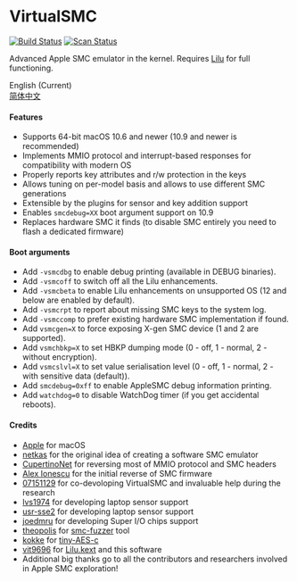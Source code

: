 VirtualSMC
========

[![Build Status](https://github.com/acidanthera/VirtualSMC/workflows/CI/badge.svg?branch=master)](https://github.com/acidanthera/VirtualSMC/actions) [![Scan Status](https://scan.coverity.com/projects/16571/badge.svg?flat=1)](https://scan.coverity.com/projects/16571)

Advanced Apple SMC emulator in the kernel. Requires [Lilu](https://github.com/vit9696/Lilu) for full functioning.

English (Current)  
[简体中文](README_zh.md)  

#### Features
- Supports 64-bit macOS 10.6 and newer (10.9 and newer is recommended)
- Implements MMIO protocol and interrupt-based responses for compatibility with modern OS
- Properly reports key attributes and r/w protection in the keys
- Allows tuning on per-model basis and allows to use different SMC generations
- Extensible by the plugins for sensor and key addition support
- Enables `smcdebug=XX` boot argument support on 10.9
- Replaces hardware SMC it finds (to disable SMC entirely you need to flash a dedicated firmware)

#### Boot arguments
- Add `-vsmcdbg` to enable debug printing (available in DEBUG binaries).
- Add `-vsmcoff` to switch off all the Lilu enhancements.
- Add `-vsmcbeta` to enable Lilu enhancements on unsupported OS (12 and below are enabled by default).
- Add `-vsmcrpt` to report about missing SMC keys to the system log.
- Add `-vsmccomp` to prefer existing hardware SMC implementation if found.
- Add `vsmcgen=X` to force exposing X-gen SMC device (1 and 2 are supported).
- Add `vsmchbkp=X` to set HBKP dumping mode (0 - off, 1 - normal, 2 - without encryption).
- Add `vsmcslvl=X` to set value serialisation level (0 - off, 1 - normal, 2 - with sensitive data (default)).
- Add `smcdebug=0xff` to enable AppleSMC debug information printing.
- Add `watchdog=0` to disable WatchDog timer (if you get accidental reboots).

#### Credits
- [Apple](https://www.apple.com) for macOS
- [netkas](http://netkas.org) for the original idea of creating a software SMC emulator
- [CupertinoNet](https://github.com/CupertinoNet) for reversing most of MMIO protocol and SMC headers
- [Alex Ionescu](https://github.com/ionescu007) for the initial reverse of SMC firmware
- [07151129](https://github.com/07151129) for co-devoloping VirtualSMC and invaluable help during the research
- [lvs1974](https://github.com/lvs1974) for developing laptop sensor support
- [usr-sse2](https://github.com/usr-sse2) for developing laptop sensor support
- [joedmru](https://github.com/joedmru) for developing Super I/O chips support
- [theopolis](https://github.com/theopolis) for [smc-fuzzer](https://github.com/theopolis/smc-fuzzer) tool
- [kokke](https://github.com/kokke) for [tiny-AES-c](https://github.com/kokke/tiny-AES-c)
- [vit9696](https://github.com/vit9696) for [Lilu.kext](https://github.com/vit9696/Lilu) and this software
- Additional big thanks go to all the contributors and researchers involved in Apple SMC exploration!
